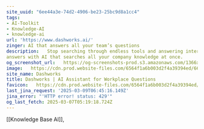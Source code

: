```yaml
---
site_uuid: "6ee44a3e-74d2-4906-be23-25bc9d8a1cc4"
tags:
- AI-Toolkit
- Knowledge-AI
- knowledge-ai
url: 'https://www.dashworks.ai/'
zinger: AI that answers all your team’s questions
description:   Stop searching through endless tools and answering internal FAQs. Get instant
answers with AI that searches all your company knowledge at once.
og_screenshot_url:   https://og-screenshots-prod.s3.amazonaws.com/1366x768/80/false/7793a8bc2aea3743c7ac020c22e8e47af3c64d74e27500f913ecfa5cfc273eb0.jpeg
image:   https://cdn.prod.website-files.com/6564f1a6b003d2f4a39394ed/66199c50193eddf2d2d84709_Dashworks-Open-Graph-Apr-2024.png
site_name: Dashworks
title: Dashworks | AI Assistant for Workplace Questions
favicon:   https://cdn.prod.website-files.com/6564f1a6b003d2f4a39394ed/66203ddedd2cf71644d14c0c_fav.svg
last_jina_request: '2025-03-09T06:45:16.149Z'
jina_error: "'HTTP error! status: 429'"
og_last_fetch: 2025-03-07T05:19:18.724Z
---
```


[[Knowledge Base AI]], 
